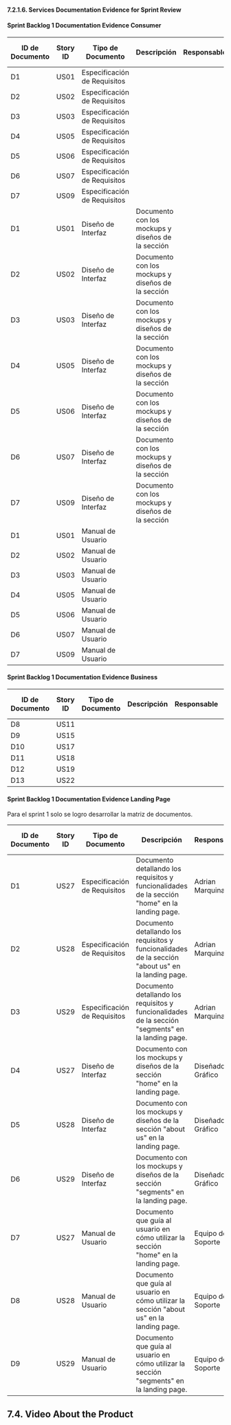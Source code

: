 #### 7.2.1.6. Services Documentation Evidence for Sprint Review

#### Sprint Backlog 1 Documentation Evidence Consumer

| ID de Documento | Story ID | Tipo de Documento           | Descripción                                                  | Responsable       | Fecha de Última Actualización | Estado     |
|-----------------|----------|-----------------------------|--------------------------------------------------------------|----------------------------------|-------------------|-------------------------------|
| D1 | US01 | Especificación de Requisitos |  |  | | |
| D2 | US02 | Especificación de Requisitos |  |  | | |
| D3 | US03 | Especificación de Requisitos |  |  | | |
| D4 | US05 | Especificación de Requisitos |  |  | | |
| D5 | US06 | Especificación de Requisitos |  |  | | |
| D6 | US07 | Especificación de Requisitos |  |  | | |
| D7 | US09 | Especificación de Requisitos |  |  | | |
| D1 | US01 | Diseño de Interfaz | Documento con los mockups y diseños de la sección |  | | |
| D2 | US02 | Diseño de Interfaz | Documento con los mockups y diseños de la sección  |  | | |
| D3 | US03 | Diseño de Interfaz | Documento con los mockups y diseños de la sección  |  | | |
| D4 | US05 | Diseño de Interfaz | Documento con los mockups y diseños de la sección  |  | | |
| D5 | US06 | Diseño de Interfaz | Documento con los mockups y diseños de la sección |  | | |
| D6 | US07 | Diseño de Interfaz | Documento con los mockups y diseños de la sección  |  | | |
| D7 | US09 | Diseño de Interfaz | Documento con los mockups y diseños de la sección |  | | |
| D1 | US01 | Manual de Usuario |  |  | | |
| D2 | US02 | Manual de Usuario |  |  | | |
| D3 | US03 | Manual de Usuario |  |  | | |
| D4 | US05 | Manual de Usuario |  |  | | |
| D5 | US06 | Manual de Usuario |  |  | | |
| D6 | US07 | Manual de Usuario |  |  | | |
| D7 | US09 | Manual de Usuario |  |  | | |

#### Sprint Backlog 1 Documentation Evidence Business

| ID de Documento | Story ID | Tipo de Documento           | Descripción                                                  | Responsable       | Fecha de Última Actualización | Estado     |
|-----------------|----------|-----------------------------|--------------------------------------------------------------|----------------------------------|-------------------|-------------------------------|
| D8 | US11 | |  |  | | |
| D9 | US15 | |  |  | | |
| D10 | US17 | |  |  | | |
| D11 | US18 | |  |  | | |
| D12 | US19 | |  |  | | |
| D13 | US22 | |  |  | | |

#### Sprint Backlog 1 Documentation Evidence Landing Page

Para el sprint 1 solo se logro desarrollar la matriz de documentos.

| ID de Documento | Story ID | Tipo de Documento           | Descripción                                                  | Responsable       | Fecha de Última Actualización | Estado     |
|-----------------|----------|-----------------------------|--------------------------------------------------------------|----------------------------------|-------------------------------|------------|
| D1              | US27     | Especificación de Requisitos | Documento detallando los requisitos y funcionalidades de la sección "home" en la landing page. | Adrian Marquina   | 29/10/2023                    | Pendiente   |
| D2              | US28     | Especificación de Requisitos | Documento detallando los requisitos y funcionalidades de la sección "about us" en la landing page. | Adrian Marquina   | 29/10/2023                    | Pendiente   |
| D3              | US29     | Especificación de Requisitos | Documento detallando los requisitos y funcionalidades de la sección "segments" en la landing page.| Adrian Marquina   | 29/10/2023                    | Pendiente   |
| D4              | US27     | Diseño de Interfaz           | Documento con los mockups y diseños de la sección "home" en la landing page.| Diseñador Gráfico | 29/10/2023                    | Pendiente |
| D5              | US28     | Diseño de Interfaz           | Documento con los mockups y diseños de la sección "about us" en la landing page. | Diseñador Gráfico | 29/10/2023                    | Pendiente |
| D6              | US29     | Diseño de Interfaz           | Documento con los mockups y diseños de la sección "segments" en la landing page. | Diseñador Gráfico | 29/10/2023                    | Pendiente |
| D7              | US27     | Manual de Usuario            | Documento que guía al usuario en cómo utilizar la sección "home" en la landing page. | Equipo de Soporte | 29/10/2023                    | Pendiente   |
| D8              | US28     | Manual de Usuario            | Documento que guía al usuario en cómo utilizar la sección "about us" en la landing page. | Equipo de Soporte | 29/10/2023                    | Pendiente   |
| D9              | US29     | Manual de Usuario            | Documento que guía al usuario en cómo utilizar la sección "segments" en la landing page. | Equipo de Soporte | 29/10/2023                    | Pendiente   |




## 7.4. Video About the Product
<!--stackedit_data:
eyJoaXN0b3J5IjpbLTg5NjUyNzM0NSwtMTUzNjg0MzE1MywtMT
A0NDc2OTcyMywtNzg3OTkxMTg4LDY4MTIwMDU2OSwxNTA2NDQ1
NjQ2LC0xMjE5NzcwODY3LC0yMDEyMjYzNTQyLDI2MDg5NzI0Mi
w5NTAwMjk4OTAsLTE2MTQxMzA2MzIsMjA5OTU2ODQ3MiwyMDk3
OTQyOTg1LC04NzU0Mjc0OTJdfQ==
-->
